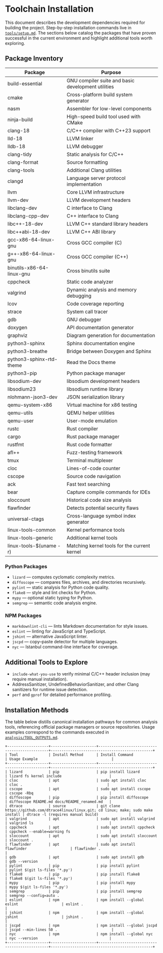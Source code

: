 # Toolchain Installation

This document describes the development dependencies required for building the
project. Step-by-step installation commands live in [`tools/setup.md`](../tools/setup.md).
The sections below catalog the packages that have proven successful in the
current environment and highlight additional tools worth exploring.

## Package Inventory

| Package | Purpose |
| --- | --- |
| build-essential | GNU compiler suite and basic development utilities |
| cmake | Cross-platform build system generator |
| nasm | Assembler for low-level components |
| ninja-build | High-speed build tool used with CMake |
| clang-18 | C/C++ compiler with C++23 support |
| lld-18 | LLVM linker |
| lldb-18 | LLVM debugger |
| clang-tidy | Static analysis for C/C++ |
| clang-format | Source formatting |
| clang-tools | Additional Clang utilities |
| clangd | Language server protocol implementation |
| llvm | Core LLVM infrastructure |
| llvm-dev | LLVM development headers |
| libclang-dev | C interface to Clang |
| libclang-cpp-dev | C++ interface to Clang |
| libc++-18-dev | LLVM C++ standard library headers |
| libc++abi-18-dev | LLVM C++ ABI library |
| gcc-x86-64-linux-gnu | Cross GCC compiler (C) |
| g++-x86-64-linux-gnu | Cross GCC compiler (C++) |
| binutils-x86-64-linux-gnu | Cross binutils suite |
| cppcheck | Static code analyzer |
| valgrind | Dynamic analysis and memory debugging |
| lcov | Code coverage reporting |
| strace | System call tracer |
| gdb | GNU debugger |
| doxygen | API documentation generator |
| graphviz | Diagram generation for documentation |
| python3-sphinx | Sphinx documentation engine |
| python3-breathe | Bridge between Doxygen and Sphinx |
| python3-sphinx-rtd-theme | Read the Docs theme |
| python3-pip | Python package manager |
| libsodium-dev | libsodium development headers |
| libsodium23 | libsodium runtime library |
| nlohmann-json3-dev | JSON serialization library |
| qemu-system-x86 | Virtual machine for x86 testing |
| qemu-utils | QEMU helper utilities |
| qemu-user | User-mode emulation |
| rustc | Rust compiler |
| cargo | Rust package manager |
| rustfmt | Rust code formatter |
| afl++ | Fuzz-testing framework |
| tmux | Terminal multiplexer |
| cloc | Lines-of-code counter |
| cscope | Source code navigation |
| ack | Fast text searching |
| bear | Capture compile commands for IDEs |
| sloccount | Historical code size analysis |
| flawfinder | Detects potential security flaws |
| universal-ctags | Cross-language symbol index generator |
| linux-tools-common | Kernel performance tools |
| linux-tools-generic | Additional kernel tools |
| linux-tools-$(uname -r) | Matching kernel tools for the current kernel |

### Python Packages

- `lizard` — computes cyclomatic complexity metrics.
- `diffoscope` — compares files, archives, and directories recursively.
- `pylint` — static analysis for Python code quality.
- `flake8` — style and lint checks for Python.
- `mypy` — optional static typing for Python.
- `semgrep` — semantic code analysis engine.

### NPM Packages

- `markdownlint-cli` — lints Markdown documentation for style issues.
- `eslint` — linting for JavaScript and TypeScript.
- `jshint` — alternative JavaScript linter.
- `jscpd` — copy–paste detector for multiple languages.
- `nyc` — Istanbul command-line interface for coverage.

## Additional Tools to Explore

- `include-what-you-use` to verify minimal C/C++ header inclusion (may require
  manual installation).
- AddressSanitizer, UndefinedBehaviorSanitizer, and other Clang sanitizers for
  runtime issue detection.
- `perf` and `gprof` for detailed performance profiling.

## Installation Methods

The table below distills canonical installation pathways for common analysis
tools, referencing official package managers or source repositories. Usage
examples correspond to the commands executed in
[`analysis/TOOL_OUTPUTS.md`](analysis/TOOL_OUTPUTS.md).

<!-- markdownlint-disable MD013 -->
```text
+-------------------+---------------------+-----------------------------------------------+-----------------------------------------------+
| Tool              | Install Method      | Install Command                                | Usage Example                                  |
+-------------------+---------------------+-----------------------------------------------+-----------------------------------------------+
| lizard            | pip                 | pip install lizard                             | lizard fs kernel include                      |
| cloc              | apt                 | sudo apt install cloc                          | cloc .                                       |
| cscope            | apt                 | sudo apt install cscope                        | cscope -Rbq                                   |
| diffoscope        | pip                 | pip install diffoscope                         | diffoscope README.md docs/README_renamed.md   |
| dtrace            | source              | git clone https://github.com/dtrace4linux/linux.git; cd linux; make; sudo make install | dtrace -l (requires manual build)              |
| valgrind          | apt                 | sudo apt install valgrind                      | valgrind ls                                   |
| cppcheck          | apt                 | sudo apt install cppcheck                      | cppcheck --enable=warning fs                  |
| sloccount         | apt                 | sudo apt install sloccount                     | sloccount .                                   |
| flawfinder        | apt                 | sudo apt install flawfinder                    | flawfinder .                                  |
| gdb               | apt                 | sudo apt install gdb                           | gdb --version                                 |
| pylint            | pip                 | pip install pylint                             | pylint $(git ls-files '*.py')                 |
| flake8            | pip                 | pip install flake8                             | flake8 $(git ls-files '*.py')                 |
| mypy              | pip                 | pip install mypy                               | mypy $(git ls-files '*.py')                   |
| semgrep           | pip                 | pip install semgrep                            | semgrep --config=auto .                       |
| eslint            | npm                 | npm install --global eslint                    | eslint .                                      |
| jshint            | npm                 | npm install --global jshint                    | jshint .                                      |
| jscpd             | npm                 | npm install --global jscpd                     | jscpd --min-lines 50 .                         |
| nyc               | npm                 | npm install --global nyc                       | nyc --version                                 |
+-------------------+---------------------+-----------------------------------------------+-----------------------------------------------+
```
<!-- markdownlint-enable MD013 -->
